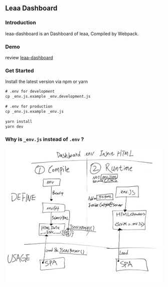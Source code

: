 ## Leaa Dashboard

### Introduction

leaa-dashboard is an Dashboard of leaa, Compiled by Webpack.

### Demo

review [leaa-dashboard](https://leaa-dashboard.now.sh)

### Get Started

Install the latest version via npm or yarn

```shell script
# .env for development
cp _env.js.example _env.development.js

# .env for production
cp _env.js.example _env.js

yarn install
yarn dev
```

### Why is `_env.js` instead of `.env` ?

![_env-design](./docs/images/_env-design.jpg)
